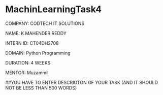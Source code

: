 # MachinLearningTask4

COMPANY: CODTECH IT SOLUTIONS

NAME: K MAHENDER REDDY

INTERN ID: CT04DH2708

DOMAIN: Python Programming

DURATION: 4 WEEKS

MENTOR: Muzammil

##YOU HAVE TO ENTER DESCRIOTON OF YOUR TASK (AND IT SHOULD NOT BE LESS THAN 500 WORDS)
